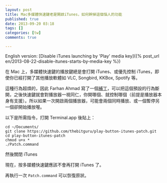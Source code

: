 ```yaml
---
layout: post
title: Mac多媒體快速鍵老是開啟iTunes，如何幹掉這個惱人的功能
published: true
date: 2013-09-20 03:18
tags: []
categories: [tw]
comments: true

---
```

English version: [Disable iTunes launching by 'Play' media key]({% post_url en/2013-08-22-disable-itunes-starts-by-media-key %})

在 Mac 上，多媒體快速鍵的播放鍵總是會打開 iTunes、或優先控制 iTunes，即使你已經打開了其他播放軟體如 VLC, Songbird, KKBox, Spotify 等。

這種行為超煩的，因此 Farhan Ahmad 寫了一個[補丁](https://github.com/thebitguru/play-button-itunes-patch)，可以把這個預設的行為斷開，之後快速鍵就會對播放器一視同仁，你開哪個、就控制哪個（前提是播放器本身有支援）。所以如果一次開啟兩個播放器，可能會兩個同時播放、或一個暫停另一個卻開始播放喔。

以下是所需指令，打開 Terminal.app 後貼上：

    cd ~/Documents/
    git clone https://github.com/thebitguru/play-button-itunes-patch.git
    cd play-button-itunes-patch
    chmod u+x *
    ./Patch.command

然後關閉 iTunes

現在，按多媒體快速鍵應該不會再打開 iTunes 了。

再執行一次 `Patch.command` 可以恢復原狀。
